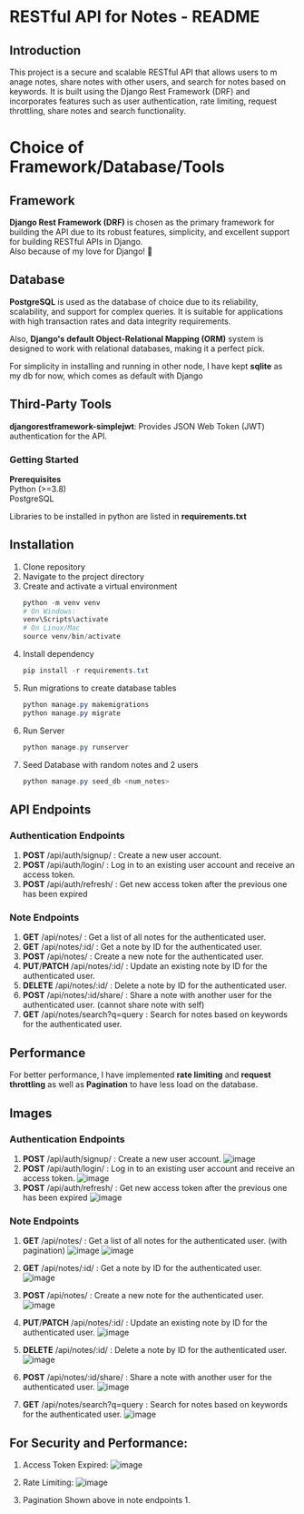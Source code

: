 # RESTful API for Notes - README

## Introduction

This project is a secure and scalable RESTful API that allows users to m anage notes, share notes with other users, and search for notes based on keywords. It is built using the Django Rest Framework (DRF) and incorporates features such as user authentication, rate limiting, request throttling, share notes and search functionality.

# Choice of Framework/Database/Tools

## Framework

**Django Rest Framework (DRF)** is chosen as the primary framework for building the API due to its robust features, simplicity, and excellent support for building RESTful APIs in Django. <br/>
Also because of my love for Django! 💓

## Database

**PostgreSQL** is used as the database of choice due to its reliability, scalability, and support for complex queries. It is suitable for applications with high transaction rates and data integrity requirements.

Also, **Django's default Object-Relational Mapping (ORM)** system is designed to work with relational databases, making it a perfect pick.

For simplicity in installing and running in other node, I have kept **sqlite** as my db for now, which comes as default with Django

## Third-Party Tools

**djangorestframework-simplejwt**: Provides JSON Web Token (JWT) authentication for the API.

### Getting Started

**Prerequisites**<br/>
Python (>=3.8)<br/>
PostgreSQL

Libraries to be installed in python are listed in **requirements.txt**

## Installation

1. Clone repository
2. Navigate to the project directory
3. Create and activate a virtual environment
   ```powershell
   python -m venv venv
   # On Windows:
   venv\Scripts\activate
   # On Linux/Mac
   source venv/bin/activate
   ```
4. Install dependency
   ```powershell
   pip install -r requirements.txt
   ```
5. Run migrations to create database tables
   ```powershell
   python manage.py makemigrations
   python manage.py migrate
   ```
6. Run Server
   ```powershell
   python manage.py runserver
   ```
7. Seed Database with random notes and 2 users
   ```powershell
   python manage.py seed_db <num_notes>
   ```

## API Endpoints

### Authentication Endpoints

1. **POST** /api/auth/signup/ : Create a new user account.
2. **POST** /api/auth/login/ : Log in to an existing user account and receive an access token.
3. **POST** /api/auth/refresh/ : Get new access token after the previous one has been expired

### Note Endpoints

1. **GET** /api/notes/ : Get a list of all notes for the authenticated user.
2. **GET** /api/notes/:id/ : Get a note by ID for the authenticated user.
3. **POST** /api/notes/ : Create a new note for the authenticated user.
4. **PUT**/**PATCH** /api/notes/:id/ : Update an existing note by ID for the authenticated user.
5. **DELETE** /api/notes/:id/ : Delete a note by ID for the authenticated user.
6. **POST** /api/notes/:id/share/ : Share a note with another user for the authenticated user. (cannot share note with self)
7. **GET** /api/notes/search?q=query : Search for notes based on keywords for the authenticated user.

## Performance

For better performance, I have implemented **rate limiting** and **request throttling** as well as **Pagination** to have less load on the database.

## Images
### Authentication Endpoints
1. **POST** /api/auth/signup/ : Create a new user account.
   ![image](https://github.com/abhaybabbar/speer_assessment_backend/assets/65766449/112c55f5-8947-44e9-a84c-47845263476b)
2. **POST** /api/auth/login/ : Log in to an existing user account and receive an access token.
   ![image](https://github.com/abhaybabbar/speer_assessment_backend/assets/65766449/b6d4ab17-67cf-4988-b767-3640b28300e5)
3. **POST** /api/auth/refresh/ : Get new access token after the previous one has been expired
   ![image](https://github.com/abhaybabbar/speer_assessment_backend/assets/65766449/1415e623-8ae8-49de-ae6e-e879035906a2)

### Note Endpoints
1. **GET** /api/notes/ : Get a list of all notes for the authenticated user. (with pagination)
   ![image](https://github.com/abhaybabbar/speer_assessment_backend/assets/65766449/81627d15-6892-4db1-b898-15f68ebaea67)
   ![image](https://github.com/abhaybabbar/speer_assessment_backend/assets/65766449/4e1aba46-02b4-4721-a7a4-611f1c3f7af8)

2. **GET** /api/notes/:id/ : Get a note by ID for the authenticated user.
   ![image](https://github.com/abhaybabbar/speer_assessment_backend/assets/65766449/9784fa07-33e5-44b3-9576-3d875421aefb)

3. **POST** /api/notes/ : Create a new note for the authenticated user.
   ![image](https://github.com/abhaybabbar/speer_assessment_backend/assets/65766449/3a65ad07-7897-483b-bba8-f65f0e8da53c)

4. **PUT**/**PATCH** /api/notes/:id/ : Update an existing note by ID for the authenticated user.
   ![image](https://github.com/abhaybabbar/speer_assessment_backend/assets/65766449/8fb7dae6-6859-4631-853e-6e8d0bf8c6ce)

5. **DELETE** /api/notes/:id/ : Delete a note by ID for the authenticated user.
   ![image](https://github.com/abhaybabbar/speer_assessment_backend/assets/65766449/d49970a9-82d5-42fe-b0b0-66bcc2ae12c5)

6. **POST** /api/notes/:id/share/ : Share a note with another user for the authenticated user.
   ![image](https://github.com/abhaybabbar/speer_assessment_backend/assets/65766449/1613efc7-5813-4780-a006-2d56a6c4254f)

7. **GET** /api/notes/search?q=query : Search for notes based on keywords for the authenticated user.
   ![image](https://github.com/abhaybabbar/speer_assessment_backend/assets/65766449/392b886b-91eb-469e-8386-8bc724986099)



## For Security and Performance:
1. Access Token Expired:
   ![image](https://github.com/abhaybabbar/speer_assessment_backend/assets/65766449/80e4effa-c10d-48af-a3c6-0d4ba309bff2)
2. Rate Limiting:
   ![image](https://github.com/abhaybabbar/speer_assessment_backend/assets/65766449/ca826754-dd58-4e9c-81b5-8312e5a2d63d)

3. Pagination Shown above in note endpoints 1.
